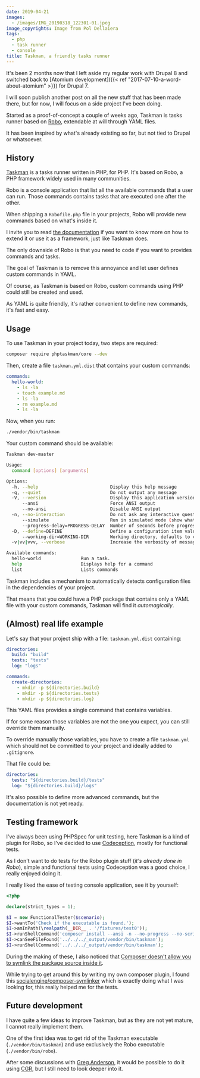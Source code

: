 ```yaml
---
date: 2019-04-21
images: 
  - /images/IMG_20190318_122301-01.jpeg
image_copyrights: Image from Pol Dellaiera
tags:
  - php
  - task runner
  - console
title: Taskman, a friendly tasks runner
---
```

It's been 2 months now that I left aside my regular work with Drupal 8 and switched back to [Atomium development]({{< ref "2017-07-10-a-word-about-atomium" >}}) for Drupal 7.

I will soon publish another post on all the new stuff that has been made there, but for now, I will focus on a side project I've been doing.

Started as a proof-of-concept a couple of weeks ago, Taskman is tasks runner based on [Robo](https://robo.li/), extendable at will through YAML files.

It has been inspired by what's already existing so far, but not tied to Drupal or whatsoever.

<!--break-->

## History

[Taskman](https://packagist.org/packages/phptaskman/core) is a tasks runner written in PHP, for PHP. It's based on Robo, a PHP framework widely used in many communities.

Robo is a console application that list all the available commands that a user can run. Those commands contains tasks that are executed one after the other.

When shipping a `Robofile.php` file in your projects, Robo will provide new commands based on what's inside it.

I invite you to read [the documentation](https://robo.li/extending/) if you want to know more on how to extend it or use it as a framework, just like Taskman does.

The only downside of Robo is that you need to code if you want to provides commands and tasks.

The goal of Taskman is to remove this annoyance and let user defines custom commands in YAML.

Of course, as Taskman is based on Robo, custom commands using PHP could still be created and used.

As YAML is quite friendly, it's rather convenient to define new commands, it's fast and easy.

## Usage

To use Taskman in your project today, two steps are required:

```bash
composer require phptaskman/core --dev
```

Then, create a file `taskman.yml.dist` that contains your custom commands:

```yaml
commands:
  hello-world:
    - ls -la
    - touch example.md
    - ls -la
    - rm example.md
    - ls -la
```

Now, when you run:

```bash
./vendor/bin/taskman
```

Your custom command should be available:

```bash
Taskman dev-master

Usage:
  command [options] [arguments]

Options:
  -h, --help                           Display this help message
  -q, --quiet                          Do not output any message
  -V, --version                        Display this application version
      --ansi                           Force ANSI output
      --no-ansi                        Disable ANSI output
  -n, --no-interaction                 Do not ask any interactive question
      --simulate                       Run in simulated mode (show what would have happened).
      --progress-delay=PROGRESS-DELAY  Number of seconds before progress bar is displayed in long-running task collections. Default: 2s. [default: 2]
  -D, --define=DEFINE                  Define a configuration item value. (multiple values allowed)
      --working-dir=WORKING-DIR        Working directory, defaults to current working directory. [default: "/home/pol/dev/git/taskman/core"]
  -v|vv|vvv, --verbose                 Increase the verbosity of messages: 1 for normal output, 2 for more verbose output and 3 for debug

Available commands:
  hello-world               Run a task.
  help                      Displays help for a command
  list                      Lists commands
```

Taskman includes a mechanism to automatically detects configuration files in the dependencies of your project.

That means that you could have a PHP package that contains only a YAML file with your custom commands, Taskman will find it _automagically_.

## (Almost) real life example

Let's say that your project ship with a file: `taskman.yml.dist` containing:

```yaml
directories:
  build: "build"
  tests: "tests"
  log: "logs"

commands:
  create-directories:
    - mkdir -p ${directories.build}
    - mkdir -p ${directories.tests}
    - mkdir -p ${directories.log}
```

This YAML files provides a single command that contains variables.

If for some reason those variables are not the one you expect, you can still override them manually.

To override manually those variables, you have to create a file `taskman.yml` which should not be committed to your project and ideally added to `.gitignore`.

That file could be:

```yaml
directories:
  tests: "${directories.build}/tests"
  log: "${directories.build}/logs"
```

It's also possible to define more advanced commands, but the documentation is not yet ready.

## Testing framework

I've always been using PHPSpec for unit testing, here Taskman is a kind of plugin for Robo, so I've decided to use [Codeception](https://codeception.com/), mostly for functional tests.

As I don't want to do tests for the Robo plugin stuff (_it's already done in Robo_), simple and functional tests using Codeception was a good choice, I really enjoyed doing it.

I really liked the ease of testing console application, see it by yourself:

```php
<?php

declare(strict_types = 1);

$I = new FunctionalTester($scenario);
$I->wantTo('Check if the executable is found.');
$I->amInPath(\realpath(__DIR__ . '/fixtures/test0'));
$I->runShellCommand('composer install --ansi -n --no-progress --no-scripts --no-dev --no-suggest');
$I->canSeeFileFound('../../../_output/vendor/bin/taskman');
$I->runShellCommand('../../../_output/vendor/bin/taskman');
```

During the making of these, I also noticed that [Composer doesn't allow you to symlink the package source inside it](https://github.com/composer/composer/commit/f85a4a2f5135d813a14c8042ff7bcf1261de11fc).

While trying to get around this by writing my own composer plugin, I found this [socialengine/composer-symlinker](https://packagist.org/packages/socialengine/composer-symlinker) which is exactly doing what I was looking for, this really helped me for the tests.

## Future development

I have quite a few ideas to improve Taskman, but as they are not yet mature, I cannot really implement them.

One of the first idea was to get rid of the Taskman executable (`./vendor/bin/taskman`) and use exclusively the Robo executable (`./vendor/bin/robo`).

After some discussions with [Greg Anderson](https://github.com/greg-1-anderson), it would be possible to do it using [CGR](https://github.com/consolidation/cgr), but I still need to look deeper into it.
